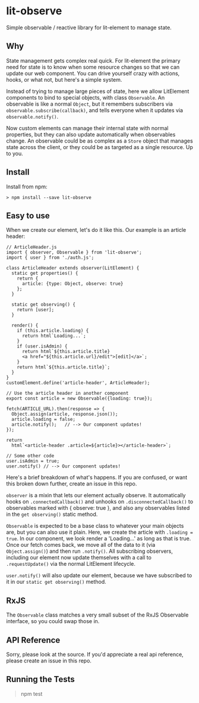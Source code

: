 # lit-observe

Simple observable / reactive library for lit-element to manage state.

## Why

State management gets complex real quick. For lit-element the primary need for state is to know when some resource changes so that we can update our web component. You can drive yourself crazy with actions, hooks, or what not, but here's a simple system.

Instead of trying to manage large pieces of state, here we allow LitElement components to bind to special objects, with class `Observable`. An observable is like a normal `Object`, but it remembers subscribers via `observable.subscribe(callback)`, and tells everyone when it updates via `observable.notify()`.

Now custom elements can manage their internal state with normal properties, but they can also update automatically when observables change. An observable could be as complex as a `Store` object that manages state across the client, or they could be as targeted as a single resource. Up to you.

## Install

Install from npm:

    > npm install --save lit-observe

## Easy to use

When we create our element, let's do it like this. Our example is an article header:

    // ArticleHeader.js
    import { observer, Observable } from 'lit-observe';
    import { user } from './auth.js';

    class ArticleHeader extends observer(LitElement) {
      static get properties() {
        return {
          article: {type: Object, observe: true}
        };
      }

      static get observing() {
        return [user];
      }

      render() {
        if (this.article.loading) {
          return html`Loading...`;
        }
        if (user.isAdmin) {
          return html`${this.article.title}
          <a href="${this.article.url}/edit">[edit]</a>`;
        }
        return html`${this.article.title}`;
      }
    }
    customElement.define('article-header', ArticleHeader);

    // Use the article header in another component
    export const article = new Observable({loading: true});

    fetch(ARTICLE_URL).then(response => {
      Object.assign(article, response.json());
      article.loading = false;
      article.notify();   // --> Our component updates!
    });

    return
      html`<article-header .article=${article}></article-header>`;

    // Some other code
    user.isAdmin = true;
    user.notify() // --> Our component updates!

Here's a brief breakdown of what's happens. If you are confused, or want this broken down further, create an issue in this repo.

`observer` is a mixin that lets our element actually observe. It automatically hooks on `.connectedCallback()` and unhooks on `.disconnectedCallback()` to observables marked with { observe: true }, and also any observables listed in the `get observing()` static method.

`Observable` is expected to be a base class to whatever your main objects are, but you can also use it plain. Here, we create the article with `.loading = true`. In our component, we look render a 'Loading...' as long as that is true. Once our fetch comes back, we move all of the data to it (via `Object.assign()`) and then run `.notify()`. All subscribing observers, including our element now update themselves with a call to `.requestUpdate()` via the normal LitElement lifecycle.

`user.notify()` will also update our element, because we have subscribed to it in our `static get observing()` method.

## RxJS

The `Observable` class matches a very small subset of the RxJS Observable interface, so you could swap those in.

## API Reference

Sorry, please look at the source. If you'd appreciate a real api reference, please create an issue in this repo.

## Running the Tests

> npm test
